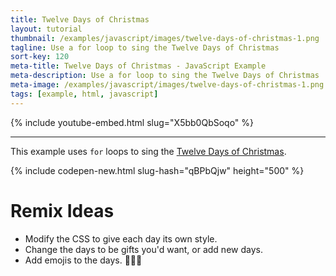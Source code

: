 ```yaml
---
title: Twelve Days of Christmas
layout: tutorial
thumbnail: /examples/javascript/images/twelve-days-of-christmas-1.png
tagline: Use a for loop to sing the Twelve Days of Christmas
sort-key: 120
meta-title: Twelve Days of Christmas - JavaScript Example
meta-description: Use a for loop to sing the Twelve Days of Christmas
meta-image: /examples/javascript/images/twelve-days-of-christmas-1.png
tags: [example, html, javascript]
---
```


{% include youtube-embed.html slug="X5bb0QbSoqo" %}

---

This example uses `for` loops to sing the [Twelve Days of Christmas](https://en.wikipedia.org/wiki/The_Twelve_Days_of_Christmas_(song)).

{% include codepen-new.html slug-hash="qBPbQjw" height="500" %}

# Remix Ideas

- Modify the CSS to give each day its own style.
- Change the days to be gifts you'd want, or add new days.
- Add emojis to the days. 🦢🦢🦢
